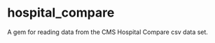 hospital_compare
================

A gem for reading data from the CMS Hospital Compare csv data set.
